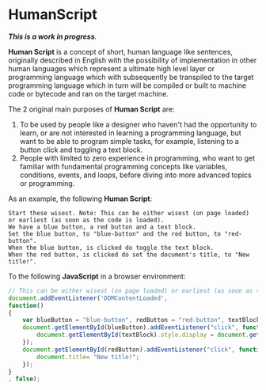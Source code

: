 # HumanScript

_**This is a work in progress**._

**Human Script** is a concept of short, human language like sentences, originally described in English with the possibility of implementation in other human languages which represent a ultimate high level layer or programming language which with subsequently be transpiled to the target programming language which in turn will be compiled or built to machine code or bytecode and ran on the target machine.


The 2 original main purposes of **Human Script** are:
1. To be used by people like a designer who haven't had the opportunity to learn, or are not interested in learning a programming language, but want to be able to program simple tasks, for example, listening to a button click and toggling a text block.
2. People with limited to zero experience in programming, who want to get familiar with fundamental programming concepts like variables, conditions, events, and loops, before diving into more advanced topics or programming.

As an example, the following **Human Script**:

```
Start these wisest. Note: This can be either wisest (on page loaded) or earliest (as soon as the code is loaded).
We have a blue button, a red button and a text block.
Set the blue button, to "blue-button" and the red button, to "red-button".
When the blue button, is clicked do toggle the text block.
When the red button, is clicked do set the document's title, to "New title!".
```

To the following **JavaScript** in a browser environment:

```JavaScript
// This can be either wisest (on page loaded) or earliest (as soon as the code is loaded).
document.addEventListener('DOMContentLoaded', 
function()
{
    var blueButton = "blue-button", redButton = "red-button", textBlock = "text-block";
    document.getElementById(blueButton).addEventListener("click", function(){
        document.getElementById(textBlock).style.display = document.getElementById(textBlock).style.display === "none" ? "" : "none";
    });
    document.getElementById(redButton).addEventListener("click", function(){
        document.title= "New title!";
    });
}
, false);
```
